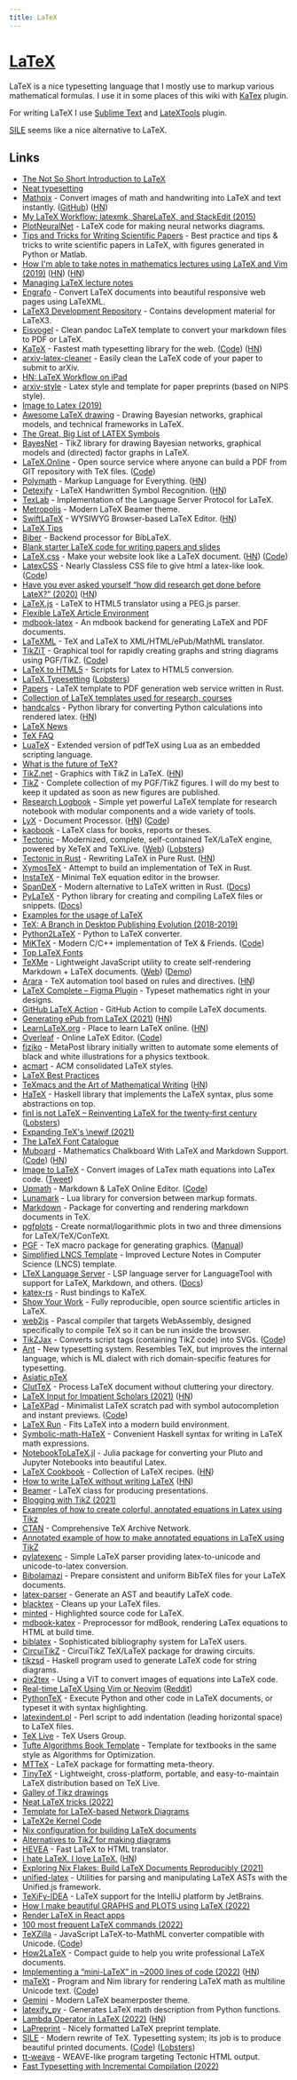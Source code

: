 ```yaml
---
title: LaTeX
---
```


# [LaTeX](https://www.latex-project.org/)

LaTeX is a nice typesetting language that I mostly use to markup various mathematical formulas. I use it in some places of this wiki with [KaTex](https://plugins.gitbook.com/plugin/katex) plugin.

For writing LaTeX I use [Sublime Text](../text-editors/sublime-text/sublime-text.md) and [LateXTools](https://github.com/SublimeText/LaTeXTools) plugin.

[SILE](https://sile-typesetter.org/) seems like a nice alternative to LaTeX.

## Links

- [The Not So Short Introduction to LaTeX](https://tobi.oetiker.ch/lshort/lshort.pdf)
- [Neat typesetting](http://tullo.ch/static/cambridge/TimeSeriesMonteCarlo-LectureNotes.pdf)
- [Mathpix](https://mathpix.com/) - Convert images of math and handwriting into LaTeX and text instantly. ([GitHub](https://github.com/Mathpix)) ([HN](https://news.ycombinator.com/item?id=31510341))
- [My LaTeX Workflow: latexmk, ShareLaTeX, and StackEdit (2015)](https://jeremykun.com/2015/01/10/my-latex-workflow-latexmk-sharelatex-and-stackedit/)
- [PlotNeuralNet](https://github.com/HarisIqbal88/PlotNeuralNet) - LaTeX code for making neural networks diagrams.
- [Tips and Tricks for Writing Scientific Papers](https://github.com/Wookai/paper-tips-and-tricks) - Best practice and tips & tricks to write scientific papers in LaTeX, with figures generated in Python or Matlab.
- [How I'm able to take notes in mathematics lectures using LaTeX and Vim (2019)](https://castel.dev/post/lecture-notes-1/) ([HN](https://news.ycombinator.com/item?id=19448678)) ([HN](https://news.ycombinator.com/item?id=29143707))
- [Managing LaTeX lecture notes](https://github.com/gillescastel/university-setup)
- [Engrafo](https://github.com/arxiv-vanity/engrafo) - Convert LaTeX documents into beautiful responsive web pages using LaTeXML.
- [LaTeX3 Development Repository](https://github.com/latex3/latex3) - Contains development material for LaTeX3.
- [Eisvogel](https://github.com/Wandmalfarbe/pandoc-latex-template) - Clean pandoc LaTeX template to convert your markdown files to PDF or LaTeX.
- [KaTeX](https://katex.org/) - Fastest math typesetting library for the web. ([Code](https://github.com/KaTeX/KaTeX)) ([HN](https://news.ycombinator.com/item?id=24742518))
- [arxiv-latex-cleaner](https://github.com/google-research/arxiv-latex-cleaner) - Easily clean the LaTeX code of your paper to submit to arXiv.
- [HN: LaTeX Workflow on iPad](https://news.ycombinator.com/item?id=20180015)
- [arxiv-style](https://github.com/kourgeorge/arxiv-style) - Latex style and template for paper preprints (based on NIPS style).
- [Image to Latex (2019)](https://www.wandb.com/articles/image-to-latex)
- [Awesome LaTeX drawing](https://github.com/xinychen/awesome-latex-drawing) - Drawing Bayesian networks, graphical models, and technical frameworks in LaTeX.
- [The Great, Big List of LATEX Symbols](https://www.rpi.edu/dept/arc/training/latex/LaTeX_symbols.pdf)
- [BayesNet](https://github.com/jluttine/tikz-bayesnet) - TikZ library for drawing Bayesian networks, graphical models and (directed) factor graphs in LaTeX.
- [LaTeX.Online](https://latexonline.cc/) - Open source service where anyone can build a PDF from GIT repository with TeX files. ([Code](https://github.com/aslushnikov/latex-online))
- [Polymath](https://jwmza.com/polymath/) - Markup Language for Everything. ([HN](https://news.ycombinator.com/item?id=22278932))
- [Detexify](http://detexify.kirelabs.org/classify.html) - LaTeX Handwritten Symbol Recognition. ([HN](https://news.ycombinator.com/item?id=22356361))
- [TexLab](https://github.com/latex-lsp/texlab) - Implementation of the Language Server Protocol for LaTeX.
- [Metropolis](https://github.com/matze/mtheme) - Modern LaTeX Beamer theme.
- [SwiftLaTeX](https://github.com/SwiftLaTeX/SwiftLaTeX) - WYSIWYG Browser-based LaTeX Editor. ([HN](https://news.ycombinator.com/item?id=21710105))
- [LaTeX Tips](https://jaydaigle.net/latex/)
- [Biber](https://github.com/plk/biber) - Backend processor for BibLaTeX.
- [Blank starter LaTeX code for writing papers and slides](https://github.com/tonyduan/paper-template)
- [LaTeX.css](https://latex.now.sh/) - Make your website look like a LaTeX document. ([HN](https://news.ycombinator.com/item?id=23282207)) ([Code](https://github.com/vincentdoerig/latex-css))
- [LatexCSS](https://davidrzs.github.io/latexcss/) - Nearly Classless CSS file to give html a latex-like look. ([Code](https://github.com/davidrzs/latexcss))
- [Have you ever asked yourself “how did research get done before LateX?” (2020)](https://threadreaderapp.com/thread/1262489387767480322.html) ([HN](https://news.ycombinator.com/item?id=23338742))
- [LaTeX.js](https://github.com/michael-brade/LaTeX.js) - LaTeX to HTML5 translator using a PEG.js parser.
- [Flexible LaTeX Article Environment](https://github.com/sylvainhalle/PaperShell)
- [mdbook-latex](https://github.com/lbeckman314/mdbook-latex) - An mdbook backend for generating LaTeX and PDF documents.
- [LaTeXML](https://github.com/brucemiller/LaTeXML) - TeX and LaTeX to XML/HTML/ePub/MathML translator.
- [TikZiT](https://tikzit.github.io/) - Graphical tool for rapidly creating graphs and string diagrams using PGF/TikZ. ([Code](https://github.com/tikzit/tikzit))
- [LaTeX to HTML5](https://github.com/smarr/latex-to-html5) - Scripts for Latex to HTML5 conversion.
- [LaTeX Typesetting](https://fedoramagazine.org/latex-typesetting-part-1/) ([Lobsters](https://lobste.rs/s/kf9e9m/latex_typesetting_part_1))
- [Papers](https://github.com/store2be/pape-rs) - LaTeX template to PDF generation web service written in Rust.
- [Collection of LaTeX templates used for research, courses](https://github.com/dustinvtran/latex-templates)
- [handcalcs](https://github.com/connorferster/handcalcs) - Python library for converting Python calculations into rendered latex. ([HN](https://news.ycombinator.com/item?id=24347131))
- [LaTeX News](https://www.latex-project.org/news/)
- [TeX FAQ](http://www.texfaq.org/index)
- [LuaTeX](http://www.luatex.org/) - Extended version of pdfTeX using Lua as an embedded scripting language.
- [What is the future of TeX?](http://www.texfaq.org/FAQ-TeXfuture)
- [TikZ.net](https://tikz.net/) - Graphics with TikZ in LaTeX. ([HN](https://news.ycombinator.com/item?id=28260875))
- [TikZ](https://github.com/PetarV-/TikZ) - Complete collection of my PGF/TikZ figures. I will do my best to keep it updated as soon as new figures are published.
- [Research Logbook](https://github.com/JJGO/research-logbook) - Simple yet powerful LaTeX template for research notebook with modular components and a wide variety of tools.
- [LyX](https://www.lyx.org/) - Document Processor. ([HN](https://news.ycombinator.com/item?id=24820428)) ([Code](https://github.com/cburschka/lyx))
- [kaobook](https://github.com/fmarotta/kaobook) - LaTeX class for books, reports or theses.
- [Tectonic](https://github.com/tectonic-typesetting/tectonic) - Modernized, complete, self-contained TeX/LaTeX engine, powered by XeTeX and TeXLive. ([Web](https://tectonic-typesetting.github.io/en-US/)) ([Lobsters](https://lobste.rs/s/05fsrm/tectonic_typesetting_system))
- [Tectonic in Rust](https://github.com/crlf0710/tectonic) - Rewriting LaTeX in Pure Rust. ([HN](https://news.ycombinator.com/item?id=25328874))
- [XymosTeX](https://github.com/xymostech/XymosTeX) - Attempt to build an implementation of TeX in Rust.
- [InstaTeX](https://instatex.vercel.app/) - Minimal TeX equation editor in the browser.
- [SpanDeX](https://github.com/rust-spandex/spandex) - Modern alternative to LaTeX written in Rust. ([Docs](https://rust-spandex.github.io/))
- [PyLaTeX](https://github.com/JelteF/PyLaTeX) - Python library for creating and compiling LaTeX files or snippets. ([Docs](https://jeltef.github.io/PyLaTeX/current/))
- [Examples for the usage of LaTeX](https://github.com/MartinThoma/LaTeX-examples)
- [TeX: A Branch in Desktop Publishing Evolution (2018-2019)](https://www.walden-family.com/ieee/texhistory.html)
- [Python2LaTeX](https://github.com/jsleb333/python2latex) - Python to LaTeX converter.
- [MiKTeX](https://miktex.org/) - Modern C/C++ implementation of TeX & Friends. ([Code](https://github.com/MiKTeX/miktex))
- [Top LaTeX Fonts](https://r2src.github.io/top10fonts/)
- [TeXMe](https://github.com/susam/texme) - Lightweight JavaScript utility to create self-rendering Markdown + LaTeX documents. ([Web](https://susam.github.io/texme/)) ([Demo](https://susam.github.io/texme/examples/demo.html))
- [Arara](https://gitlab.com/islandoftex/arara) - TeX automation tool based on rules and directives. ([HN](https://news.ycombinator.com/item?id=26211705))
- [LaTeX Complete – Figma Plugin](https://www.figma.com/community/plugin/793023817364007801/LaTeX-Complete) - Typeset mathematics right in your designs.
- [GitHub LaTeX Action](https://github.com/xu-cheng/latex-action) - GitHub Action to compile LaTeX documents.
- [Generating ePub from LaTeX (2021)](https://minireference.com/blog/generating-epub-from-latex/) ([HN](https://news.ycombinator.com/item?id=26356903))
- [LearnLaTeX.org](https://www.learnlatex.org/en/) - Place to learn LaTeX online. ([HN](https://news.ycombinator.com/item?id=26497557))
- [Overleaf](https://www.overleaf.com/) - Online LaTeX Editor. ([Code](https://github.com/overleaf/overleaf))
- [fiziko](https://github.com/jemmybutton/fiziko) - MetaPost library initially written to automate some elements of black and white illustrations for a physics textbook.
- [acmart](https://github.com/borisveytsman/acmart) - ACM consolidated LaTeX styles.
- [LaTeX Best Practices](https://github.com/simonharrer/latex-best-practices)
- [TeXmacs and the Art of Mathematical Writing](https://texmacs.github.io/notes/docs/art-of-math-writing.html) ([HN](https://news.ycombinator.com/item?id=27024260))
- [HaTeX](https://github.com/Daniel-Diaz/HaTeX) - Haskell library that implements the LaTeX syntax, plus some abstractions on top.
- [finl is not LaTeX – Reinventing LaTeX for the twenty-first century](https://www.finl.xyz/) ([Lobsters](https://lobste.rs/s/udu5oe/finl_is_not_latex_reinventing_latex_for))
- [Expanding TeX's \newif (2021)](https://mht.wtf/post/tex/)
- [The LaTeX Font Catalogue](https://tug.org/FontCatalogue/)
- [Muboard](https://muboard.net/) - Mathematics Chalkboard With LaTeX and Markdown Support. ([Code](https://github.com/susam/muboard)) ([HN](https://news.ycombinator.com/item?id=28033005))
- [Image to LaTeX](https://github.com/kingyiusuen/image-to-latex) - Convert images of LaTex math equations into LaTex code. ([Tweet](https://twitter.com/srush_nlp/status/1423038589517148164))
- [Upmath](https://upmath.me/) - Markdown & LaTeX Online Editor. ([Code](https://github.com/parpalak/upmath.me))
- [Lunamark](https://github.com/jgm/lunamark) - Lua library for conversion between markup formats.
- [Markdown](https://github.com/Witiko/markdown) - Package for converting and rendering markdown documents in TeX.
- [pgfplots](https://github.com/pgf-tikz/pgfplots) - Create normal/logarithmic plots in two and three dimensions for LaTeX/TeX/ConTeXt.
- [PGF](https://github.com/pgf-tikz/pgf) - TeX macro package for generating graphics. ([Manual](https://pgf-tikz.github.io/pgf/pgfmanual.pdf))
- [Simplified LNCS Template](https://github.com/latextemplates/LNCS) - Improved Lecture Notes in Computer Science (LNCS) template.
- [LTeX Language Server](https://github.com/valentjn/ltex-ls) - LSP language server for LanguageTool with support for LaTeX, Markdown, and others. ([Docs](https://valentjn.github.io/vscode-ltex/))
- [katex-rs](https://github.com/xu-cheng/katex-rs) - Rust bindings to KaTeX.
- [Show Your Work](https://github.com/rodluger/showyourwork) - Fully reproducible, open source scientific articles in LaTeX.
- [web2js](https://github.com/kisonecat/web2js) - Pascal compiler that targets WebAssembly, designed specifically to compile TeX so it can be run inside the browser.
- [TikZJax](https://tikzjax.com/) - Converts script tags (containing TikZ code) into SVGs. ([Code](https://github.com/kisonecat/tikzjax))
- [Ant](https://github.com/groupoid/ant) - New typesetting system. Resembles TeX, but improves the internal language, which is ML dialect with rich domain-specific features for typesetting.
- [Asiatic pTeX](https://github.com/clerkma/ptex-ng)
- [ClutTeX](https://github.com/minoki/cluttex) - Process LaTeX document without cluttering your directory.
- [LaTeX Input for Impatient Scholars (2021)](https://karthinks.com/software/latex-input-for-impatient-scholars/) ([HN](https://news.ycombinator.com/item?id=29131928))
- [LaTeXPad](https://www.latexpad.dev/) - Minimalist LaTeX scratch pad with symbol autocompletion and instant previews. ([Code](https://github.com/cmoog/latexpad))
- [LaTeX Run](https://github.com/aclements/latexrun) - Fits LaTeX into a modern build environment.
- [Symbolic-math-HaTeX](https://github.com/leftaroundabout/Symbolic-math-HaTeX) - Convenient Haskell syntax for writing in LaTeX math expressions.
- [NotebookToLaTeX.jl](https://github.com/davibarreira/NotebookToLaTeX.jl) - Julia package for converting your Pluto and Jupyter Notebooks into beautiful Latex.
- [LaTeX Cookbook](https://latex-cookbook.net/) - Collection of LaTeX recipes. ([HN](https://news.ycombinator.com/item?id=29672872))
- [How to write LaTeX without writing LaTeX](https://jarbus.net/blog/write-latex-without-latex/) ([HN](https://news.ycombinator.com/item?id=29687840))
- [Beamer](https://github.com/josephwright/beamer) - LaTeX class for producing presentations.
- [Blogging with TikZ (2021)](https://lukasschwab.me/blog/gen/blogging-with-tikz.html)
- [Examples of how to create colorful, annotated equations in Latex using Tikz](https://github.com/synercys/annotated_latex_equations)
- [CTAN](https://ctan.org/) - Comprehensive TeX Archive Network.
- [Annotated example of how to make annotated equations in LaTeX using TikZ](https://github.com/st--/annotated_latex_equations)
- [pylatexenc](https://github.com/phfaist/pylatexenc) - Simple LaTeX parser providing latex-to-unicode and unicode-to-latex conversion.
- [Bibolamazi](https://github.com/phfaist/bibolamazi) - Prepare consistent and uniform BibTeX files for your LaTeX documents.
- [latex-parser](https://github.com/siefkenj/latex-parser) - Generate an AST and beautify LaTeX code.
- [blacktex](https://github.com/nschloe/blacktex) - Cleans up your LaTeX files.
- [minted](https://github.com/gpoore/minted) - Highlighted source code for LaTeX.
- [mdbook-katex](https://github.com/lzanini/mdbook-katex) - Preprocessor for mdBook, rendering LaTex equations to HTML at build time.
- [biblatex](https://github.com/plk/biblatex) - Sophisticated bibliography system for LaTeX users.
- [CircuiTikZ](https://github.com/circuitikz/circuitikz) - CircuiTikZ TeX/LaTeX package for drawing circuits.
- [tikzsd](https://github.com/anthonyywangmath/tikzsd) - Haskell program used to generate LaTeX code for string diagrams.
- [pix2tex](https://github.com/lukas-blecher/LaTeX-OCR) - Using a ViT to convert images of equations into LaTeX code.
- [Real-time LaTeX Using Vim or Neovim](https://ejmastnak.github.io/tutorials/vim-latex/intro.html) ([Reddit](https://www.reddit.com/r/vim/comments/tt62lm/tutorial_a_vimbased_workflow_for_efficient_latex/))
- [PythonTeX](https://github.com/gpoore/pythontex) - Execute Python and other code in LaTeX documents, or typeset it with syntax highlighting.
- [latexindent.pl](https://github.com/cmhughes/latexindent.pl) - Perl script to add indentation (leading horizontal space) to LaTeX files.
- [TeX Live](https://tug.org/texlive/) - TeX Users Group.
- [Tufte Algorithms Book Template](https://github.com/sisl/tufte_algorithms_book) - Template for textbooks in the same style as Algorithms for Optimization.
- [MTTeX](https://github.com/wilbowma/mttex) - LaTeX package for formatting meta-theory.
- [TinyTeX](https://github.com/yihui/tinytex) - Lightweight, cross-platform, portable, and easy-to-maintain LaTeX distribution based on TeX Live.
- [Galley of Tikz drawings](https://github.com/walmes/Tikz)
- [Neat LaTeX tricks (2022)](https://twitter.com/gpxl_/status/1511922614842761216)
- [Template for LaTeX-based Network Diagrams](https://github.com/mbugert/latex-network-diagram-template)
- [LaTeX2e Kernel Code](https://github.com/latex3/latex2e)
- [Nix configuration for building LaTeX documents](https://github.com/dnadales/nix-latex-template)
- [Alternatives to TikZ for making diagrams](https://twitter.com/heidiann360/status/1524667888111656960)
- [HEVEA](https://github.com/maranget/hevea) - Fast LaTeX to HTML translator.
- [I hate LaTeX. I love LaTeX.](https://commutative.xyz/~miguelmurca/blog/x/illihl.html) ([HN](https://news.ycombinator.com/item?id=31490136))
- [Exploring Nix Flakes: Build LaTeX Documents Reproducibly (2021)](https://flyx.org/nix-flakes-latex/)
- [unified-latex](https://github.com/siefkenj/unified-latex) - Utilities for parsing and manipulating LaTeX ASTs with the Unified.js framework.
- [TeXiFy-IDEA](https://github.com/Hannah-Sten/TeXiFy-IDEA) - LaTeX support for the IntelliJ platform by JetBrains.
- [How I make beautiful GRAPHS and PLOTS using LaTeX (2022)](https://www.youtube.com/watch?v=5jmIHOWpEg0)
- [Render LaTeX in React apps](https://github.com/harunurhan/react-latex-next)
- [100 most frequent LaTeX commands (2022)](https://blog.writefull.com/the-100-most-frequent-latex-commands/)
- [TeXZilla](http://fred-wang.github.io/TeXZilla/) - JavaScript LaTeX-to-MathML converter compatible with Unicode. ([Code](https://github.com/fred-wang/TeXZilla))
- [How2LaTeX](https://github.com/sleepymalc/How2LaTeX) - Compact guide to help you write professional LaTeX documents.
- [Implementing a “mini-LaTeX” in ~2000 lines of code (2022)](https://nibblestew.blogspot.com/2022/07/implementing-mini-latex-in-2000-lines.html) ([HN](https://news.ycombinator.com/item?id=32346296))
- [maTeXt](https://xigoi.srht.site/matext/) - Program and Nim library for rendering LaTeX math as multiline Unicode text. ([Code](https://github.com/xigoi/matext))
- [Gemini](https://github.com/anishathalye/gemini) - Modern LaTeX beamerposter theme.
- [latexify_py](https://github.com/google/latexify_py) - Generates LaTeX math description from Python functions.
- [Lambda Operator in LaTeX (2022)](https://commutative.xyz/~miguelmurca/blog/x/lambda.html) ([HN](https://news.ycombinator.com/item?id=33259630))
- [LaPreprint](https://github.com/roaldarbol/LaPreprint) - Nicely formatted LaTeX preprint template.
- [SILE](https://sile-typesetter.org/) - Modern rewrite of TeX. Typesetting system; its job is to produce beautiful printed documents. ([Code](https://github.com/sile-typesetter/sile)) ([Lobsters](https://lobste.rs/s/95ammp/sile_modern_rewrite_tex))
- [tt-weave](https://github.com/tectonic-typesetting/tt-weave) - WEAVE-like program targeting Tectonic HTML output.
- [Fast Typesetting with Incremental Compilation (2022)](https://www.user.tu-berlin.de/mhaug/fast-typesetting-incremental-compilation.pdf)
